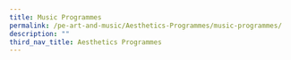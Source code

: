 ```yaml
---
title: Music Programmes
permalink: /pe-art-and-music/Aesthetics-Programmes/music-programmes/
description: ""
third_nav_title: Aesthetics Programmes
---
```

